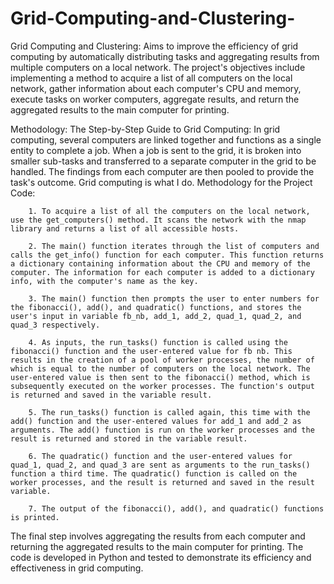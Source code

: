 # Grid-Computing-and-Clustering-
Grid Computing and Clustering: 
    Aims to improve the efficiency of grid computing by automatically distributing tasks and aggregating results from multiple computers on a local network. The project's objectives include implementing a method to acquire a list of all computers on the local network, gather information about each computer's CPU and memory, execute tasks on worker computers, aggregate results, and return the aggregated results to the main computer for printing.
    
Methodology: The Step-by-Step Guide to Grid Computing:
  In grid computing, several computers are linked together and functions as a single entity to complete a
  job. When a job is sent to the grid, it is broken into smaller sub-tasks and transferred to a separate
  computer in the grid to be handled. The findings from each computer are then pooled to provide the task's
  outcome. Grid computing is what I do. Methodology for the Project Code:
  
        1. To acquire a list of all the computers on the local network, use the get_computers() method. It scans the network with the nmap library and returns a list of all accessible hosts.
        
        2. The main() function iterates through the list of computers and calls the get_info() function for each computer. This function returns a dictionary containing information about the CPU and memory of the computer. The information for each computer is added to a dictionary info, with the computer's name as the key.
        
        3. The main() function then prompts the user to enter numbers for the fibonacci(), add(), and quadratic() functions, and stores the user's input in variable fb_nb, add_1, add_2, quad_1, quad_2, and quad_3 respectively.
        
        4. As inputs, the run_tasks() function is called using the fibonacci() function and the user-entered value for fb nb. This results in the creation of a pool of worker processes, the number of which is equal to the number of computers on the local network. The user-entered value is then sent to the fibonacci() method, which is subsequently executed on the worker processes. The function's output is returned and saved in the variable result.
        
        5. The run_tasks() function is called again, this time with the add() function and the user-entered values for add_1 and add_2 as arguments. The add() function is run on the worker processes and the result is returned and stored in the variable result.
        
        6. The quadratic() function and the user-entered values for quad_1, quad_2, and quad_3 are sent as arguments to the run_tasks() function a third time. The quadratic() function is called on the worker processes, and the result is returned and saved in the result variable.
        
        7. The output of the fibonacci(), add(), and quadratic() functions is printed.
    
The final step involves aggregating the results from each computer and returning the aggregated results to the main computer for printing. The code is developed in Python and tested to demonstrate its efficiency and effectiveness in grid computing.
